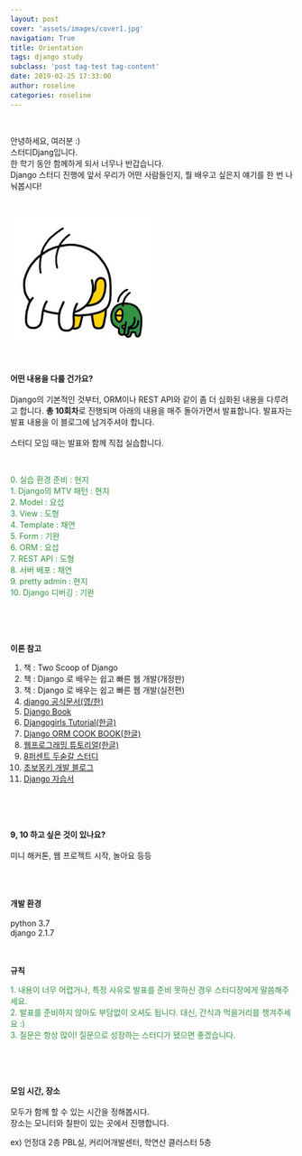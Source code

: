 ```yaml
---
layout: post
cover: 'assets/images/cover1.jpg'
navigation: True
title: Orientation
tags: django study 
subclass: 'post tag-test tag-content'
date: 2019-02-25 17:33:00
author: roseline
categories: roseline
---
```

  
<br>


안녕하세요, 여러분 :)  
스터디Djang입니다.  
한 학기 동안 함께하게 되서 너무나 반갑습니다.  
Django 스터디 진행에 앞서 우리가 어떤 사람들인지, 뭘 배우고 싶은지 얘기를 한 번 나눠봅시다!

<br>



![greeting](/assets/images/greeting.jpg "greeting")  



<br>
  

**어떤 내용을 다룰 건가요?**
<br>
<br>
Django의 기본적인 것부터, ORM이나 REST API와 같이 좀 더 심화된 내용을 다루려고 합니다. **총 10회차**로 진행되며 아래의 내용을 매주 돌아가면서 발표합니다. 발표자는 발표 내용을 이 블로그에 남겨주셔야 합니다.<br><br>
스터디 모임 때는 발표와 함께 직접 실습합니다.
  
<br>
  
<font color="#339441">
  <p>
0. 실습 환경 준비 : 현지 <br>
1. Django의 MTV 패턴 : 현지<br>
2. Model : 요섭 <br>
3. View : 도형 <br>
4. Template : 채연 <br>
5. Form : 기완 <br>
6. ORM : 요섭 <br>
7. REST API : 도형 <br>
8. 서버 배포 : 채연 <br>
9. pretty admin : 현지 <br>
10. Django 디버깅 : 기완 <br>
  </p>
</font>

<br>
<br>
<br>

**이론 참고**
1. 책 : Two Scoop of Django
2. 책 : Django 로 배우는 쉽고 빠른 웹 개발(개정판)
3. 책 : Django 로 배우는 쉽고 빠른 웹 개발(실전편)
4. [django 공식문서(영/한)](https://docs.djangoproject.com/ko/2.1/)
5. [Django Book](https://djangobook.com/)
6. [Djangogirls Tutorial(한글)](https://tutorial.djangogirls.org/ko/)
7. [Django ORM COOK BOOK(한글)](https://django-orm-cookbook-ko.readthedocs.io/en/latest/)
8. [웹프로그래밍 튜토리얼(한글)](https://poiemaweb.com/)
9. [8퍼센트 두숟갈 스터디](https://8percent.github.io/2017-06-30/%EC%8A%A4%ED%84%B0%EB%94%94%EC%8B%9C%EC%9E%91/)
10. [초보몽키 개발 블로그](https://wayhome25.github.io/blog/categories/#django) 
11. [Django 자습서](https://wikidocs.net/book/837)
 

  
<br>
<br>
<br>

**9, 10 하고 싶은 것이 있나요?**
<br>
<br>
미니 해커톤, 웹 프로젝트 시작, 놀아요 등등  
<br>
<br>
<br>

**개발 환경**
<br>
<br>
python 3.7 
<br>
django 2.1.7 
<br>
<br>
<br>


**규칙**
<font color="#339441">
<p>
1. 내용이 너무 어렵거나, 특정 사유로 발표를 준비 못하신 경우 스터디장에게 말씀해주세요.<br>
2. 발표를 준비하지 않아도 부담없이 오셔도 됩니다. 대신, 간식과 먹을거리를 챙겨주세요 :)  <br>
3. 질문은 항상 많이! 질문으로 성장하는 스터디가 됐으면 좋겠습니다.

</p>
</font>

<br>
<br>
<br>


**모임 시간, 장소**
<br>
<br>
모두가 함께 할 수 있는 시간을 정해봅시다.  
장소는 모니터와 칠판이 있는 곳에서 진행합니다.  
  
ex) 언정대 2층 PBL실, 커리어개발센터, 학연산 클러스터 5층

<br>
<br>
<br>
